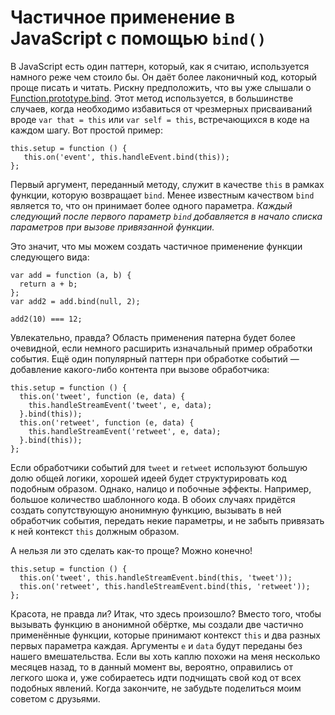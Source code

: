 # Частичное применение в JavaScript с помощью `bind()`

В JavaScript есть один паттерн, который, как я считаю, используется намного 
реже чем стоило бы. Он даёт более лаконичный код, который проще писать и 
читать. Рискну предположить, что вы уже слышали о 
[Function.prototype.bind][1]. Этот метод используется, в большинстве случаев, 
когда необходимо избавиться от чрезмерных присваиваний вроде 
`var that = this` или `var self = this`, встречающихся в коде на каждом шагу. 
Вот простой пример:

    this.setup = function () {
       this.on('event', this.handleEvent.bind(this));
    };

Первый аргумент, переданный методу, служит в качестве `this` в рамках 
функции, которую возвращает `bind`. Менее известным качеством `bind` является 
то, что он принимает более одного параметра. *Каждый следующий после первого 
параметр `bind` добавляется в начало списка параметров при вызове 
привязанной функции.*

Это значит, что мы можем создать частичное применение функции следующего вида:

    var add = function (a, b) {
      return a + b;
    };
    var add2 = add.bind(null, 2);

    add2(10) === 12;

Увлекательно, правда? Область применения патерна будет более очевидной, 
если немного расширить изначальный пример обработки события. Ещё один 
популярный паттерн при обработке событий — добавление какого-либо контента при 
вызове обработчика:

    this.setup = function () {
      this.on('tweet', function (e, data) {
        this.handleStreamEvent('tweet', e, data);
      }.bind(this));
      this.on('retweet', function (e, data) {
        this.handleStreamEvent('retweet', e, data);
      }.bind(this));
    };

Если обработчики событий для `tweet` и `retweet` используют большую долю общей 
логики, хорошей идеей будет структурировать код подобным образом. Однако, 
налицо и побочные эффекты. Например, большое количество шаблонного кода. В 
обоих случаях придётся создать сопутствующую анонимную функцию, вызывать в ней 
обработчик события, передать некие параметры, и не забыть привязать к ней 
контекст `this` должным образом. 

А нельзя ли это сделать как-то проще? Можно конечно!

    this.setup = function () {
      this.on('tweet', this.handleStreamEvent.bind(this, 'tweet'));
      this.on('retweet', this.handleStreamEvent.bind(this, 'retweet'));
    };

Красота, не правда ли? Итак, что здесь произошло? Вместо того, чтобы вызывать 
функцию в анонимной обёртке, мы создали две частично применённые функции, 
которые принимают контекст `this` и два разных первых параметра каждая. 
Аргументы `e` и `data` будут переданы без нашего вмешательства. Если вы хоть 
каплю похожи на меня несколько месяцев назад, то в данный момент вы, вероятно, 
оправились от легкого шока и, уже собираетесь идти подчищать свой код от всех 
подобных явлений. Когда закончите, не забудьте поделиться моим советом с 
друзьями.

[1]: https://developer.mozilla.org/en-US/docs/Web/JavaScript/Reference/Global_Objects/Function/bind